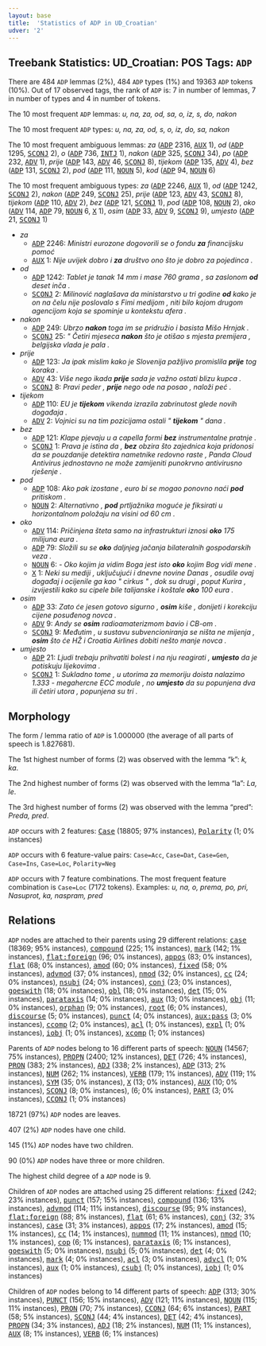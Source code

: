 ```yaml
---
layout: base
title:  'Statistics of ADP in UD_Croatian'
udver: '2'
---
```


## Treebank Statistics: UD_Croatian: POS Tags: `ADP`

There are 484 `ADP` lemmas (2%), 484 `ADP` types (1%) and 19363 `ADP` tokens (10%).
Out of 17 observed tags, the rank of `ADP` is: 7 in number of lemmas, 7 in number of types and 4 in number of tokens.

The 10 most frequent `ADP` lemmas: <em>u, na, za, od, sa, o, iz, s, do, nakon</em>

The 10 most frequent `ADP` types:  <em>u, na, za, od, s, o, iz, do, sa, nakon</em>

The 10 most frequent ambiguous lemmas: <em>za</em> (<tt><a href="hr-pos-ADP.html">ADP</a></tt> 2316, <tt><a href="hr-pos-AUX.html">AUX</a></tt> 1), <em>od</em> (<tt><a href="hr-pos-ADP.html">ADP</a></tt> 1295, <tt><a href="hr-pos-SCONJ.html">SCONJ</a></tt> 2), <em>o</em> (<tt><a href="hr-pos-ADP.html">ADP</a></tt> 736, <tt><a href="hr-pos-INTJ.html">INTJ</a></tt> 1), <em>nakon</em> (<tt><a href="hr-pos-ADP.html">ADP</a></tt> 325, <tt><a href="hr-pos-SCONJ.html">SCONJ</a></tt> 34), <em>po</em> (<tt><a href="hr-pos-ADP.html">ADP</a></tt> 232, <tt><a href="hr-pos-ADV.html">ADV</a></tt> 1), <em>prije</em> (<tt><a href="hr-pos-ADP.html">ADP</a></tt> 143, <tt><a href="hr-pos-ADV.html">ADV</a></tt> 46, <tt><a href="hr-pos-SCONJ.html">SCONJ</a></tt> 8), <em>tijekom</em> (<tt><a href="hr-pos-ADP.html">ADP</a></tt> 135, <tt><a href="hr-pos-ADV.html">ADV</a></tt> 4), <em>bez</em> (<tt><a href="hr-pos-ADP.html">ADP</a></tt> 131, <tt><a href="hr-pos-SCONJ.html">SCONJ</a></tt> 2), <em>pod</em> (<tt><a href="hr-pos-ADP.html">ADP</a></tt> 111, <tt><a href="hr-pos-NOUN.html">NOUN</a></tt> 5), <em>kod</em> (<tt><a href="hr-pos-ADP.html">ADP</a></tt> 94, <tt><a href="hr-pos-NOUN.html">NOUN</a></tt> 6)

The 10 most frequent ambiguous types:  <em>za</em> (<tt><a href="hr-pos-ADP.html">ADP</a></tt> 2246, <tt><a href="hr-pos-AUX.html">AUX</a></tt> 1), <em>od</em> (<tt><a href="hr-pos-ADP.html">ADP</a></tt> 1242, <tt><a href="hr-pos-SCONJ.html">SCONJ</a></tt> 2), <em>nakon</em> (<tt><a href="hr-pos-ADP.html">ADP</a></tt> 249, <tt><a href="hr-pos-SCONJ.html">SCONJ</a></tt> 25), <em>prije</em> (<tt><a href="hr-pos-ADP.html">ADP</a></tt> 123, <tt><a href="hr-pos-ADV.html">ADV</a></tt> 43, <tt><a href="hr-pos-SCONJ.html">SCONJ</a></tt> 8), <em>tijekom</em> (<tt><a href="hr-pos-ADP.html">ADP</a></tt> 110, <tt><a href="hr-pos-ADV.html">ADV</a></tt> 2), <em>bez</em> (<tt><a href="hr-pos-ADP.html">ADP</a></tt> 121, <tt><a href="hr-pos-SCONJ.html">SCONJ</a></tt> 1), <em>pod</em> (<tt><a href="hr-pos-ADP.html">ADP</a></tt> 108, <tt><a href="hr-pos-NOUN.html">NOUN</a></tt> 2), <em>oko</em> (<tt><a href="hr-pos-ADV.html">ADV</a></tt> 114, <tt><a href="hr-pos-ADP.html">ADP</a></tt> 79, <tt><a href="hr-pos-NOUN.html">NOUN</a></tt> 6, <tt><a href="hr-pos-X.html">X</a></tt> 1), <em>osim</em> (<tt><a href="hr-pos-ADP.html">ADP</a></tt> 33, <tt><a href="hr-pos-ADV.html">ADV</a></tt> 9, <tt><a href="hr-pos-SCONJ.html">SCONJ</a></tt> 9), <em>umjesto</em> (<tt><a href="hr-pos-ADP.html">ADP</a></tt> 21, <tt><a href="hr-pos-SCONJ.html">SCONJ</a></tt> 1)


* <em>za</em>
  * <tt><a href="hr-pos-ADP.html">ADP</a></tt> 2246: <em>Ministri eurozone dogovorili se o fondu <b>za</b> financijsku pomoć</em>
  * <tt><a href="hr-pos-AUX.html">AUX</a></tt> 1: <em>Nije uvijek dobro i <b>za</b> društvo ono što je dobro za pojedinca .</em>
* <em>od</em>
  * <tt><a href="hr-pos-ADP.html">ADP</a></tt> 1242: <em>Tablet je tanak 14 mm i mase 760 grama , sa zaslonom <b>od</b> deset inča .</em>
  * <tt><a href="hr-pos-SCONJ.html">SCONJ</a></tt> 2: <em>Milinović naglašava da ministarstvo u tri godine <b>od</b> kako je on na čelu nije poslovalo s Fimi medijom , niti bilo kojom drugom agencijom koja se spominje u kontekstu afera .</em>
* <em>nakon</em>
  * <tt><a href="hr-pos-ADP.html">ADP</a></tt> 249: <em>Ubrzo <b>nakon</b> toga im se pridružio i basista Mišo Hrnjak .</em>
  * <tt><a href="hr-pos-SCONJ.html">SCONJ</a></tt> 25: <em>" Četiri mjeseca <b>nakon</b> što je otišao s mjesta premijera , belgijska vlada je pala .</em>
* <em>prije</em>
  * <tt><a href="hr-pos-ADP.html">ADP</a></tt> 123: <em>Ja ipak mislim kako je Slovenija pažljivo promislila <b>prije</b> tog koraka .</em>
  * <tt><a href="hr-pos-ADV.html">ADV</a></tt> 43: <em>Više nego ikada <b>prije</b> sada je važno ostati blizu kupca .</em>
  * <tt><a href="hr-pos-SCONJ.html">SCONJ</a></tt> 8: <em>Pravi peder , <b>prije</b> nego ode na posao , naloži peć .</em>
* <em>tijekom</em>
  * <tt><a href="hr-pos-ADP.html">ADP</a></tt> 110: <em>EU je <b>tijekom</b> vikenda izrazila zabrinutost glede novih događaja .</em>
  * <tt><a href="hr-pos-ADV.html">ADV</a></tt> 2: <em>Vojnici su na tim pozicijama ostali " <b>tijekom</b> " dana .</em>
* <em>bez</em>
  * <tt><a href="hr-pos-ADP.html">ADP</a></tt> 121: <em>Klape pjevaju u a capella formi <b>bez</b> instrumentalne pratnje .</em>
  * <tt><a href="hr-pos-SCONJ.html">SCONJ</a></tt> 1: <em>Prava je istina da , <b>bez</b> obzira što zajednica koja pridonosi da se pouzdanije detektira nametnike redovno raste , Panda Cloud Antivirus jednostavno ne može zamijeniti punokrvno antivirusno rješenje .</em>
* <em>pod</em>
  * <tt><a href="hr-pos-ADP.html">ADP</a></tt> 108: <em>Ako pak izostane , euro bi se mogao ponovno naći <b>pod</b> pritiskom .</em>
  * <tt><a href="hr-pos-NOUN.html">NOUN</a></tt> 2: <em>Alternativno , <b>pod</b> prtljažnika moguće je fiksirati u horizontalnom položaju na visini od 60 cm .</em>
* <em>oko</em>
  * <tt><a href="hr-pos-ADV.html">ADV</a></tt> 114: <em>Pričinjena šteta samo na infrastrukturi iznosi <b>oko</b> 175 milijuna eura .</em>
  * <tt><a href="hr-pos-ADP.html">ADP</a></tt> 79: <em>Složili su se <b>oko</b> daljnjeg jačanja bilateralnih gospodarskih veza .</em>
  * <tt><a href="hr-pos-NOUN.html">NOUN</a></tt> 6: <em>- Oko kojim ja vidim Boga jest isto <b>oko</b> kojim Bog vidi mene .</em>
  * <tt><a href="hr-pos-X.html">X</a></tt> 1: <em>Neki su mediji , uključujući i dnevne novine Danas , osudile ovaj događaj i ocijenile ga kao " cirkus " , dok su drugi , poput Kurira , izvijestili kako su cipele bile talijanske i koštale <b>oko</b> 100 eura .</em>
* <em>osim</em>
  * <tt><a href="hr-pos-ADP.html">ADP</a></tt> 33: <em>Zato će jesen gotovo sigurno , <b>osim</b> kiše , donijeti i korekciju cijene posuđenog novca .</em>
  * <tt><a href="hr-pos-ADV.html">ADV</a></tt> 9: <em>Andy se <b>osim</b> radioamaterizmom bavio i CB-om .</em>
  * <tt><a href="hr-pos-SCONJ.html">SCONJ</a></tt> 9: <em>Međutim , u sustavu subvencioniranja se ništa ne mijenja , <b>osim</b> što će HŽ i Croatia Airlines dobiti nešto manje novca .</em>
* <em>umjesto</em>
  * <tt><a href="hr-pos-ADP.html">ADP</a></tt> 21: <em>Ljudi trebaju prihvatiti bolest i na nju reagirati , <b>umjesto</b> da je potiskuju lijekovima .</em>
  * <tt><a href="hr-pos-SCONJ.html">SCONJ</a></tt> 1: <em>Sukladno tome , u utorima za memoriju doista nalazimo 1.333 - megahercne ECC module , no <b>umjesto</b> da su popunjena dva ili četiri utora , popunjena su tri .</em>

## Morphology

The form / lemma ratio of `ADP` is 1.000000 (the average of all parts of speech is 1.827681).

The 1st highest number of forms (2) was observed with the lemma “k”: <em>k, ka</em>.

The 2nd highest number of forms (2) was observed with the lemma “la”: <em>La, le</em>.

The 3rd highest number of forms (2) was observed with the lemma “pred”: <em>Preda, pred</em>.

`ADP` occurs with 2 features: <tt><a href="hr-feat-Case.html">Case</a></tt> (18805; 97% instances), <tt><a href="hr-feat-Polarity.html">Polarity</a></tt> (1; 0% instances)

`ADP` occurs with 6 feature-value pairs: `Case=Acc`, `Case=Dat`, `Case=Gen`, `Case=Ins`, `Case=Loc`, `Polarity=Neg`

`ADP` occurs with 7 feature combinations.
The most frequent feature combination is `Case=Loc` (7172 tokens).
Examples: <em>u, na, o, prema, po, pri, Nasuprot, ka, naspram, pred</em>


## Relations

`ADP` nodes are attached to their parents using 29 different relations: <tt><a href="hr-dep-case.html">case</a></tt> (18369; 95% instances), <tt><a href="hr-dep-compound.html">compound</a></tt> (225; 1% instances), <tt><a href="hr-dep-mark.html">mark</a></tt> (142; 1% instances), <tt><a href="hr-dep-flat-foreign.html">flat:foreign</a></tt> (96; 0% instances), <tt><a href="hr-dep-appos.html">appos</a></tt> (83; 0% instances), <tt><a href="hr-dep-flat.html">flat</a></tt> (68; 0% instances), <tt><a href="hr-dep-amod.html">amod</a></tt> (60; 0% instances), <tt><a href="hr-dep-fixed.html">fixed</a></tt> (58; 0% instances), <tt><a href="hr-dep-advmod.html">advmod</a></tt> (37; 0% instances), <tt><a href="hr-dep-nmod.html">nmod</a></tt> (32; 0% instances), <tt><a href="hr-dep-cc.html">cc</a></tt> (24; 0% instances), <tt><a href="hr-dep-nsubj.html">nsubj</a></tt> (24; 0% instances), <tt><a href="hr-dep-conj.html">conj</a></tt> (23; 0% instances), <tt><a href="hr-dep-goeswith.html">goeswith</a></tt> (18; 0% instances), <tt><a href="hr-dep-obl.html">obl</a></tt> (18; 0% instances), <tt><a href="hr-dep-det.html">det</a></tt> (15; 0% instances), <tt><a href="hr-dep-parataxis.html">parataxis</a></tt> (14; 0% instances), <tt><a href="hr-dep-aux.html">aux</a></tt> (13; 0% instances), <tt><a href="hr-dep-obj.html">obj</a></tt> (11; 0% instances), <tt><a href="hr-dep-orphan.html">orphan</a></tt> (9; 0% instances), <tt><a href="hr-dep-root.html">root</a></tt> (6; 0% instances), <tt><a href="hr-dep-discourse.html">discourse</a></tt> (5; 0% instances), <tt><a href="hr-dep-punct.html">punct</a></tt> (4; 0% instances), <tt><a href="hr-dep-aux-pass.html">aux:pass</a></tt> (3; 0% instances), <tt><a href="hr-dep-ccomp.html">ccomp</a></tt> (2; 0% instances), <tt><a href="hr-dep-acl.html">acl</a></tt> (1; 0% instances), <tt><a href="hr-dep-expl.html">expl</a></tt> (1; 0% instances), <tt><a href="hr-dep-iobj.html">iobj</a></tt> (1; 0% instances), <tt><a href="hr-dep-xcomp.html">xcomp</a></tt> (1; 0% instances)

Parents of `ADP` nodes belong to 16 different parts of speech: <tt><a href="hr-pos-NOUN.html">NOUN</a></tt> (14567; 75% instances), <tt><a href="hr-pos-PROPN.html">PROPN</a></tt> (2400; 12% instances), <tt><a href="hr-pos-DET.html">DET</a></tt> (726; 4% instances), <tt><a href="hr-pos-PRON.html">PRON</a></tt> (383; 2% instances), <tt><a href="hr-pos-ADJ.html">ADJ</a></tt> (338; 2% instances), <tt><a href="hr-pos-ADP.html">ADP</a></tt> (313; 2% instances), <tt><a href="hr-pos-NUM.html">NUM</a></tt> (262; 1% instances), <tt><a href="hr-pos-VERB.html">VERB</a></tt> (179; 1% instances), <tt><a href="hr-pos-ADV.html">ADV</a></tt> (119; 1% instances), <tt><a href="hr-pos-SYM.html">SYM</a></tt> (35; 0% instances), <tt><a href="hr-pos-X.html">X</a></tt> (13; 0% instances), <tt><a href="hr-pos-AUX.html">AUX</a></tt> (10; 0% instances), <tt><a href="hr-pos-SCONJ.html">SCONJ</a></tt> (8; 0% instances),  (6; 0% instances), <tt><a href="hr-pos-PART.html">PART</a></tt> (3; 0% instances), <tt><a href="hr-pos-CCONJ.html">CCONJ</a></tt> (1; 0% instances)

18721 (97%) `ADP` nodes are leaves.

407 (2%) `ADP` nodes have one child.

145 (1%) `ADP` nodes have two children.

90 (0%) `ADP` nodes have three or more children.

The highest child degree of a `ADP` node is 9.

Children of `ADP` nodes are attached using 25 different relations: <tt><a href="hr-dep-fixed.html">fixed</a></tt> (242; 23% instances), <tt><a href="hr-dep-punct.html">punct</a></tt> (157; 15% instances), <tt><a href="hr-dep-compound.html">compound</a></tt> (136; 13% instances), <tt><a href="hr-dep-advmod.html">advmod</a></tt> (114; 11% instances), <tt><a href="hr-dep-discourse.html">discourse</a></tt> (95; 9% instances), <tt><a href="hr-dep-flat-foreign.html">flat:foreign</a></tt> (88; 8% instances), <tt><a href="hr-dep-flat.html">flat</a></tt> (61; 6% instances), <tt><a href="hr-dep-conj.html">conj</a></tt> (32; 3% instances), <tt><a href="hr-dep-case.html">case</a></tt> (31; 3% instances), <tt><a href="hr-dep-appos.html">appos</a></tt> (17; 2% instances), <tt><a href="hr-dep-amod.html">amod</a></tt> (15; 1% instances), <tt><a href="hr-dep-cc.html">cc</a></tt> (14; 1% instances), <tt><a href="hr-dep-nummod.html">nummod</a></tt> (11; 1% instances), <tt><a href="hr-dep-nmod.html">nmod</a></tt> (10; 1% instances), <tt><a href="hr-dep-cop.html">cop</a></tt> (6; 1% instances), <tt><a href="hr-dep-parataxis.html">parataxis</a></tt> (6; 1% instances), <tt><a href="hr-dep-goeswith.html">goeswith</a></tt> (5; 0% instances), <tt><a href="hr-dep-nsubj.html">nsubj</a></tt> (5; 0% instances), <tt><a href="hr-dep-det.html">det</a></tt> (4; 0% instances), <tt><a href="hr-dep-mark.html">mark</a></tt> (4; 0% instances), <tt><a href="hr-dep-acl.html">acl</a></tt> (3; 0% instances), <tt><a href="hr-dep-advcl.html">advcl</a></tt> (1; 0% instances), <tt><a href="hr-dep-aux.html">aux</a></tt> (1; 0% instances), <tt><a href="hr-dep-csubj.html">csubj</a></tt> (1; 0% instances), <tt><a href="hr-dep-iobj.html">iobj</a></tt> (1; 0% instances)

Children of `ADP` nodes belong to 14 different parts of speech: <tt><a href="hr-pos-ADP.html">ADP</a></tt> (313; 30% instances), <tt><a href="hr-pos-PUNCT.html">PUNCT</a></tt> (156; 15% instances), <tt><a href="hr-pos-ADV.html">ADV</a></tt> (121; 11% instances), <tt><a href="hr-pos-NOUN.html">NOUN</a></tt> (115; 11% instances), <tt><a href="hr-pos-PRON.html">PRON</a></tt> (70; 7% instances), <tt><a href="hr-pos-CCONJ.html">CCONJ</a></tt> (64; 6% instances), <tt><a href="hr-pos-PART.html">PART</a></tt> (58; 5% instances), <tt><a href="hr-pos-SCONJ.html">SCONJ</a></tt> (44; 4% instances), <tt><a href="hr-pos-DET.html">DET</a></tt> (42; 4% instances), <tt><a href="hr-pos-PROPN.html">PROPN</a></tt> (34; 3% instances), <tt><a href="hr-pos-ADJ.html">ADJ</a></tt> (18; 2% instances), <tt><a href="hr-pos-NUM.html">NUM</a></tt> (11; 1% instances), <tt><a href="hr-pos-AUX.html">AUX</a></tt> (8; 1% instances), <tt><a href="hr-pos-VERB.html">VERB</a></tt> (6; 1% instances)

